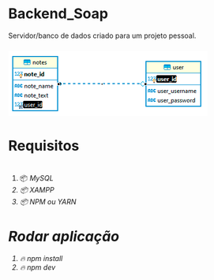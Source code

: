 # Backend_Soap

Servidor/banco de dados criado para um projeto pessoal.
 
<h3> 
<img src="./uploads/Figma.png" width="403" height="132">
</h3>

# <h1> Requisitos <h1>
 
1. 📦<i> MySQL<i>
2. 📦<i> XAMPP<i>
3. 📦<i> NPM ou YARN<i>

# <h1> Rodar aplicação </h1>

 1. 🔥 npm install
 2. 🔥 npm dev


